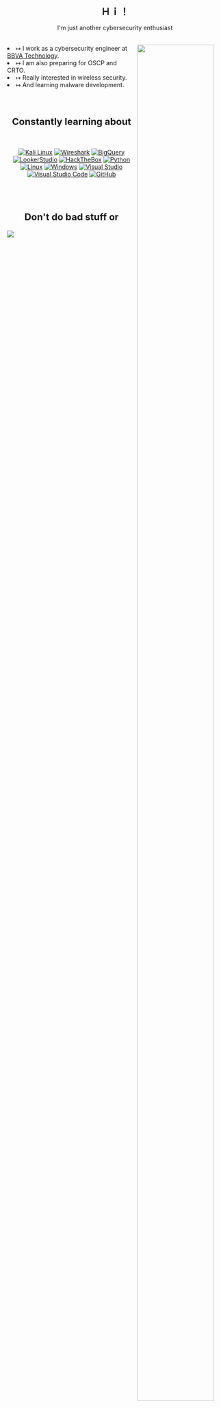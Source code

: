 <!-- Credits of everything https://github.com/RambIing -->
<h1 align="center" style="font-size: 22px">  Ｈｉ！ </h1>

  <p align="center">I'm just another cybersecurity enthusiast</p>
  <br>
  <img src="https://media.tenor.com/pBrzvwLzbwoAAAAi/hacking-hack.gif" align="right" style="width:90%&#x3b;max-width:200px&#x3b;"/>
  <li>&#x21a6; I work as a cybersecurity engineer at <a href="https://www.bbvatechnology.com/">BBVA Technology</a>.</li>
  <li>&#x21a6; I am also preparing for OSCP and CRTO.</li>
  <li>&#x21a6; Really interested in wireless security.</li>
  <li>&#x21a6; And learning malware development.</li>
  
</li>
<br><br>
<h2 align="center" style="font-size: 22px"> Constantly learning about </h2>
<br>

<div align="center"><p>
  
[![Kali Linux](https://img.shields.io/badge/kali_linux-000000?style=for-the-badge&logo=kali-linux&logoColor=CC0000)](https://www.kali.org/)
[![Wireshark](https://img.shields.io/badge/wireshark-FFFFFF?style=for-the-badge&logo=wireshark&logoColor=000000)](https://www.wireshark.org/)
[![BigQuery](https://img.shields.io/badge/BigQuery-669DF6?style=for-the-badge&logo=googlebigquery&logoColor=FFFFFF)](https://cloud.google.com/bigquery?hl=es)
[![LookerStudio](https://img.shields.io/badge/LookerStudio-4285F4?style=for-the-badge&logo=looker&logoColor=FFFFFF)](https://lookerstudio.google.com/)
[![HackTheBox](https://img.shields.io/badge/Hackthebox-9FEF00?style=for-the-badge&logo=hackthebox&logoColor=FFFFFF)](https://www.hackthebox.com/)
[![Python](https://img.shields.io/badge/python-3670A0?style=for-the-badge&logo=python&logoColor=ffdd54)](https://www.python.org/)
[![Linux](https://img.shields.io/badge/Linux-FCC624?style=for-the-badge&logo=linux&logoColor=black)](https://www.linux.org/)
[![Windows](https://img.shields.io/badge/Windows-0078D6?style=for-the-badge&logo=windows&logoColor=white)](https://www.microsoft.com/en-us/windows) 
[![Visual Studio](https://img.shields.io/badge/Visual%20Studio-5C2D91.svg?style=for-the-badge&logo=visual-studio&logoColor=white)](https://visualstudio.microsoft.com/) 
[![Visual Studio Code](https://img.shields.io/badge/Visual%20Studio%20Code-0078d7.svg?style=for-the-badge&logo=visual-studio-code&logoColor=white)](https://code.visualstudio.com/) 
[![GitHub](https://img.shields.io/badge/github-%23121011.svg?style=for-the-badge&logo=github&logoColor=white)](https://github.com)  
<p>
</div>
<br><br>
<h2 align="center" style="font-size: 22px"> Don't do bad stuff or </h2>
<img src="https://c.tenor.com/lG2TGXW4n4wAAAAC/tenor.gif" align="center" style="&#x3b;max-width:200px&#x3b;"/>

<!-- 

Background gif. New patch credit: https://github.com/TheCubiq

```math
\mmlToken{ms}[fontfamily="goombafont&#x3b; color:transparent&#x3b; pointer-events: none&#x3b; z-index: -10&#x3b; position: fixed&#x3b; top: 0&#x3b; left: 0&#x3b; height: 100vh&#x3b; object-fit: cover&#x3b; background-size: cover&#x3b; width: 130vw&#x3b; opacity: 0.5&#x3b; background: url('https://github.com/rambiing/rambiing/blob/main/cirno.gif?raw=true')&#x3b;"]{}
```

<!-- 


```math
\mmlToken{ms}[fontfamily="goombafont&#x3b; color:transparent&#x3b; pointer-events: none&#x3b; z-index: 5&#x3b; position: fixed&#x3b; left: 50dvi&#x3b; top: 50dvb&#x3b; width: 80dvmin&#x3b; background-position: 0 0&#x3b; height: 80dvmin&#x3b; translate: -50% -50%&#x3b; opacity: 1&#x3b; background-repeat: no-repeat&#x3b; background-size: 100% 100%&#x3b; height: 100px&#x3b; width: 1000px&#x3b; animation: 0.8s linear both alternate infinite shrink-x&#x3b; background-image: url('https://github.com/rambiing/rambiing/blob/main/fumo.png?raw=true')&#x3b;"]{}
```

<!-- 

Congrats. You won!

```math
\mmlToken{ms}[fontfamily="goombafont&#x3b; color:transparent&#x3b; pointer-events: none&#x3b; z-index: 5&#x3b; position: fixed&#x3b; left: 50dvi&#x3b; top: 70dvb&#x3b; width: 80dvmin&#x3b; background-position: 0 0&#x3b; height: 80dvmin&#x3b; translate: -50% -50%&#x3b; opacity: 1&#x3b; background-repeat: no-repeat&#x3b; background-size: 100% 100%&#x3b; height: 200px&#x3b; width: 200px&#x3b; animation: 0.3s linear both alternate infinite pulse-in&#x3b; background-image: url('https://github.com/rambiing/rambiing/blob/main/congrats.jpg?raw=true')&#x3b;"]{}
```

<!-- 

Gradient effect credit: https://github.com/TheCubiq


```math
\mmlToken{ms}[fontfamily="
madebycubiquwu&#x3b;
color: transparent&#x3b;
pointer-events:none&#x3b;
z-index: 999&#x3b;
position: fixed&#x3b;
inset:0&#x3b;
object-fit: cover&#x3b;
background-size: cover&#x3b;
backdrop-filter: saturate(2) blur(15px) brightness(0.7) opacity(1.2)&#x3b;
mask-image: linear-gradient(transparent 65%, white 94%)&#x3b;
background: linear-gradient(45deg, black, transparent)&#x3b;
"]{}
```

<!-- 

Fake gif profile picture. Buggy with new patch. Feel free to PR if you have a better way, im not a front-end person at all. 

```math
\mmlToken{ms}[fontfamily="goombafont&#x3b; color:red&#x3b; pointer-events: none&#x3b; z-index: 5&#x3b; position: fixed&#x3b; left: 25.6dvi&#x3b; top: 30.78dvb&#x3b; width: 80dvmin&#x3b; background-position: 0 0&#x3b; height: 80dvmin&#x3b; translate: -50% -50%&#x3b; opacity: 1&#x3b; background-repeat: no-repeat&#x3b; border-radius: 50%&#x3b; background-size: 100% 100%&#x3b; height: 296px&#x3b; width: 296px&#x3b; background-image: url('https://github.com/rambiing/rambiing/blob/main/cirno-love.gif?raw=true')&#x3b;"]{}
```

-->

